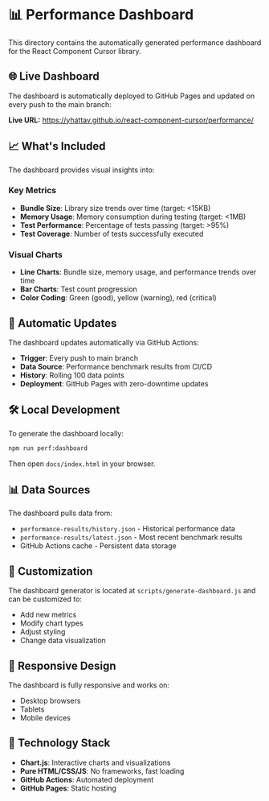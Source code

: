 # 📊 Performance Dashboard

This directory contains the automatically generated performance dashboard for the React Component Cursor library.

## 🌐 Live Dashboard

The dashboard is automatically deployed to GitHub Pages and updated on every push to the main branch:

**Live URL:** https://yhattav.github.io/react-component-cursor/performance/

## 📈 What's Included

The dashboard provides visual insights into:

### Key Metrics
- **Bundle Size**: Library size trends over time (target: <15KB)
- **Memory Usage**: Memory consumption during testing (target: <1MB)
- **Test Performance**: Percentage of tests passing (target: >95%)
- **Test Coverage**: Number of tests successfully executed

### Visual Charts
- **Line Charts**: Bundle size, memory usage, and performance trends over time
- **Bar Charts**: Test count progression
- **Color Coding**: Green (good), yellow (warning), red (critical)

## 🔄 Automatic Updates

The dashboard updates automatically via GitHub Actions:
- **Trigger**: Every push to main branch
- **Data Source**: Performance benchmark results from CI/CD
- **History**: Rolling 100 data points
- **Deployment**: GitHub Pages with zero-downtime updates

## 🛠️ Local Development

To generate the dashboard locally:

```bash
npm run perf:dashboard
```

Then open `docs/index.html` in your browser.

## 📊 Data Sources

The dashboard pulls data from:
- `performance-results/history.json` - Historical performance data
- `performance-results/latest.json` - Most recent benchmark results
- GitHub Actions cache - Persistent data storage

## 🔧 Customization

The dashboard generator is located at `scripts/generate-dashboard.js` and can be customized to:
- Add new metrics
- Modify chart types
- Adjust styling
- Change data visualization

## 📱 Responsive Design

The dashboard is fully responsive and works on:
- Desktop browsers
- Tablets
- Mobile devices

## 🎨 Technology Stack

- **Chart.js**: Interactive charts and visualizations
- **Pure HTML/CSS/JS**: No frameworks, fast loading
- **GitHub Actions**: Automated deployment
- **GitHub Pages**: Static hosting 
